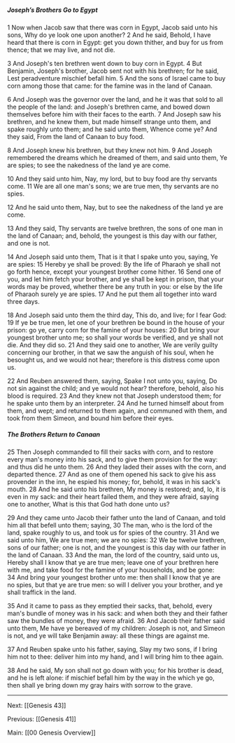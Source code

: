 ##### Joseph’s Brothers Go to Egypt

1 Now when Jacob saw that there was corn in Egypt, Jacob said unto his sons, Why do ye look one upon another? 2 And he said, Behold, I have heard that there is corn in Egypt: get you down thither, and buy for us from thence; that we may live, and not die.

3 And Joseph's ten brethren went down to buy corn in Egypt. 4 But Benjamin, Joseph's brother, Jacob sent not with his brethren; for he said, Lest peradventure mischief befall him. 5 And the sons of Israel came to buy corn among those that came: for the famine was in the land of Canaan.

6 And Joseph was the governor over the land, and he it was that sold to all the people of the land: and Joseph's brethren came, and bowed down themselves before him with their faces to the earth. 7 And Joseph saw his brethren, and he knew them, but made himself strange unto them, and spake roughly unto them; and he said unto them, Whence come ye? And they said, From the land of Canaan to buy food.

8 And Joseph knew his brethren, but they knew not him. 9 And Joseph remembered the dreams which he dreamed of them, and said unto them, Ye are spies; to see the nakedness of the land ye are come.

10 And they said unto him, Nay, my lord, but to buy food are thy servants come. 11 We are all one man's sons; we are true men, thy servants are no spies.

12 And he said unto them, Nay, but to see the nakedness of the land ye are come.

13 And they said, Thy servants are twelve brethren, the sons of one man in the land of Canaan; and, behold, the youngest is this day with our father, and one is not.

14 And Joseph said unto them, That is it that I spake unto you, saying, Ye are spies: 15 Hereby ye shall be proved: By the life of Pharaoh ye shall not go forth hence, except your youngest brother come hither. 16 Send one of you, and let him fetch your brother, and ye shall be kept in prison, that your words may be proved, whether there be any truth in you: or else by the life of Pharaoh surely ye are spies. 17 And he put them all together into ward three days.

18 And Joseph said unto them the third day, This do, and live; for I fear God: 19 If ye be true men, let one of your brethren be bound in the house of your prison: go ye, carry corn for the famine of your houses: 20 But bring your youngest brother unto me; so shall your words be verified, and ye shall not die. And they did so. 21 And they said one to another, We are verily guilty concerning our brother, in that we saw the anguish of his soul, when he besought us, and we would not hear; therefore is this distress come upon us.

22 And Reuben answered them, saying, Spake I not unto you, saying, Do not sin against the child; and ye would not hear? therefore, behold, also his blood is required. 23 And they knew not that Joseph understood them; for he spake unto them by an interpreter. 24 And he turned himself about from them, and wept; and returned to them again, and communed with them, and took from them Simeon, and bound him before their eyes.

##### The Brothers Return to Canaan

25 Then Joseph commanded to fill their sacks with corn, and to restore every man's money into his sack, and to give them provision for the way: and thus did he unto them. 26 And they laded their asses with the corn, and departed thence. 27 And as one of them opened his sack to give his ass provender in the inn, he espied his money; for, behold, it was in his sack's mouth. 28 And he said unto his brethren, My money is restored; and, lo, it is even in my sack: and their heart failed them, and they were afraid, saying one to another, What is this that God hath done unto us?

29 And they came unto Jacob their father unto the land of Canaan, and told him all that befell unto them; saying, 30 The man, who is the lord of the land, spake roughly to us, and took us for spies of the country. 31 And we said unto him, We are true men; we are no spies: 32 We be twelve brethren, sons of our father; one is not, and the youngest is this day with our father in the land of Canaan. 33 And the man, the lord of the country, said unto us, Hereby shall I know that ye are true men; leave one of your brethren here with me, and take food for the famine of your households, and be gone: 34 And bring your youngest brother unto me: then shall I know that ye are no spies, but that ye are true men: so will I deliver you your brother, and ye shall traffick in the land.

35 And it came to pass as they emptied their sacks, that, behold, every man's bundle of money was in his sack: and when both they and their father saw the bundles of money, they were afraid. 36 And Jacob their father said unto them, Me have ye bereaved of my children: Joseph is not, and Simeon is not, and ye will take Benjamin away: all these things are against me.

37 And Reuben spake unto his father, saying, Slay my two sons, if I bring him not to thee: deliver him into my hand, and I will bring him to thee again.

38 And he said, My son shall not go down with you; for his brother is dead, and he is left alone: if mischief befall him by the way in the which ye go, then shall ye bring down my gray hairs with sorrow to the grave.

---
Next: [[Genesis 43]]

Previous: [[Genesis 41]]

Main: [[00 Genesis Overview]]